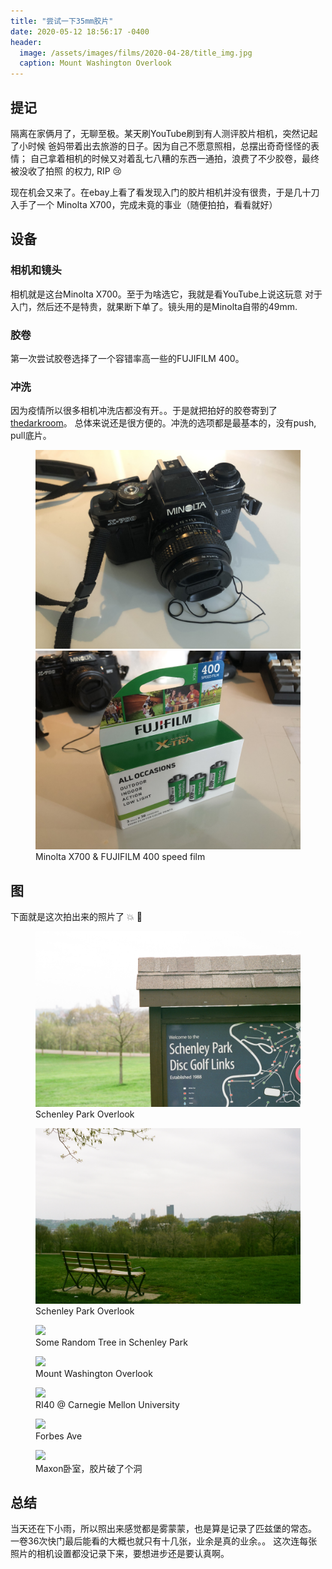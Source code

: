 ```yaml
---
title: "尝试一下35mm胶片"
date: 2020-05-12 18:56:17 -0400
header:
  image: /assets/images/films/2020-04-28/title_img.jpg
  caption: Mount Washington Overlook
---
```


## 提记

隔离在家俩月了，无聊至极。某天刷YouTube刷到有人测评胶片相机，突然记起了小时候
爸妈带着出去旅游的日子。因为自己不愿意照相，总摆出奇奇怪怪的表情；
自己拿着相机的时候又对着乱七八糟的东西一通拍，浪费了不少胶卷，最终被没收了拍照
的权力, RIP :cry:

现在机会又来了。在ebay上看了看发现入门的胶片相机并没有很贵，于是几十刀入手了一个
Minolta X700，完成未竟的事业（随便拍拍，看看就好）

## 设备

### 相机和镜头
相机就是这台Minolta X700。至于为啥选它，我就是看YouTube上说这玩意
对于入门，然后还不是特贵，就果断下单了。镜头用的是Minolta自带的49mm.

### 胶卷
第一次尝试胶卷选择了一个容错率高一些的FUJIFILM 400。

### 冲洗
因为疫情所以很多相机冲洗店都没有开。。于是就把拍好的胶卷寄到了[thedarkroom](https://thedarkroom.com/)。
总体来说还是很方便的。冲洗的选项都是最基本的，没有push, pull底片。

<figure class="half">
  <a href="/assets/images/films/2020-04-28/hardware/camera.jpg"><img src="/assets/images/films/2020-04-28/hardware/camera.jpg"></a>
  <a href="/assets/images/films/2020-04-28/hardware/film.jpg"><img src="/assets/images/films/2020-04-28/hardware/film.jpg"></a>
  <figcaption> Minolta X700 & FUJIFILM 400 speed film</figcaption>
</figure>

## 图

下面就是这次拍出来的照片了 :boom: :star2:

<figure>
  <a href="/assets/images/films/2020-04-28/000164400004.jpg"><img src="/assets/images/films/2020-04-28/000164400004.jpg"></a>
  <figcaption> Schenley Park Overlook </figcaption>
</figure>

<figure>
  <a href="/assets/images/films/2020-04-28/000164400003.jpg"><img src="/assets/images/films/2020-04-28/000164400003.jpg"></a>
  <figcaption> Schenley Park Overlook </figcaption>
</figure>

<figure>
  <a href="/assets/images/films/2020-04-28/000164400007.jpg"><img src="/assets/images/films/2020-04-28/000164400007.jpg"></a>
  <figcaption> Some Random Tree in Schenley Park </figcaption>
</figure>

<figure>
  <a href="/assets/images/films/2020-04-28/000164400021.jpg"><img src="/assets/images/films/2020-04-28/000164400021.jpg"></a>
  <figcaption> Mount Washington Overlook </figcaption>
</figure>

<figure>
  <a href="/assets/images/films/2020-04-28/000164400025.jpg"><img src="/assets/images/films/2020-04-28/000164400025.jpg"></a>
  <figcaption> RI40 @ Carnegie Mellon University </figcaption>
</figure>

<figure>
  <a href="/assets/images/films/2020-04-28/000164400028.jpg"><img src="/assets/images/films/2020-04-28/000164400028.jpg"></a>
  <figcaption> Forbes Ave </figcaption>
</figure>

<figure>
  <a href="/assets/images/films/2020-04-28/000164400035.jpg"><img src="/assets/images/films/2020-04-28/000164400035.jpg"></a>
  <figcaption> Maxon卧室，胶片破了个洞 </figcaption>
</figure>

## 总结
当天还在下小雨，所以照出来感觉都是雾蒙蒙，也是算是记录了匹兹堡的常态。
一卷36次快门最后能看的大概也就只有十几张，业余是真的业余。。
这次连每张照片的相机设置都没记录下来，要想进步还是要认真啊。

